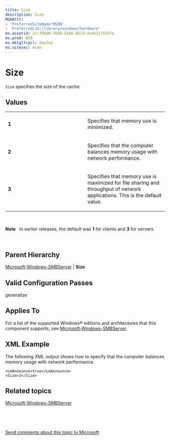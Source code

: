 ```yaml
---
title: Size
description: Size
MSHAttr:
- 'PreferredSiteName:MSDN'
- 'PreferredLib:/library/windows/hardware'
ms.assetid: 2ccf08d0-7b88-42b6-b519-4ceb3175557a
ms.prod: W10
ms.mktglfcycl: deploy
ms.sitesec: msdn
---
```


# Size


`Size` specifies the size of the cache.

## Values


<table>
<colgroup>
<col width="50%" />
<col width="50%" />
</colgroup>
<tbody>
<tr class="odd">
<td><p><strong>1</strong></p></td>
<td><p>Specifies that memory use is minimized.</p></td>
</tr>
<tr class="even">
<td><p><strong>2</strong></p></td>
<td><p>Specifies that the computer balances memory usage with network performance.</p></td>
</tr>
<tr class="odd">
<td><p><strong>3</strong></p></td>
<td><p>Specifies that memory use is maximized for file sharing and throughput of network applications. This is the default value.</p></td>
</tr>
</tbody>
</table>

 

**Note**  
In earlier releases, the default was **1** for clients and **3** for servers.

 

## Parent Hierarchy


[Microsoft-Windows-SMBServer](microsoft-windows-smbserver-win7-microsoft-windows-smbserver.md) | **Size**

## Valid Configuration Passes


generalize

## Applies To


For a list of the supported Windows® editions and architectures that this component supports, see [Microsoft-Windows-SMBServer](microsoft-windows-smbserver-win7-microsoft-windows-smbserver.md).

## XML Example


The following XML output shows how to specify that the computer balances memory usage with network performance.

``` syntax
<LmAnnounce>true</LmAnnounce>
<Size>2</Size>
```

## Related topics


[Microsoft-Windows-SMBServer](microsoft-windows-smbserver-win7-microsoft-windows-smbserver.md)

 

 

[Send comments about this topic to Microsoft](mailto:wsddocfb@microsoft.com?subject=Documentation%20feedback%20%5Bp_unattend\p_unattend%5D:%20Size%20%20RELEASE:%20%2810/3/2016%29&body=%0A%0APRIVACY%20STATEMENT%0A%0AWe%20use%20your%20feedback%20to%20improve%20the%20documentation.%20We%20don't%20use%20your%20email%20address%20for%20any%20other%20purpose,%20and%20we'll%20remove%20your%20email%20address%20from%20our%20system%20after%20the%20issue%20that%20you're%20reporting%20is%20fixed.%20While%20we're%20working%20to%20fix%20this%20issue,%20we%20might%20send%20you%20an%20email%20message%20to%20ask%20for%20more%20info.%20Later,%20we%20might%20also%20send%20you%20an%20email%20message%20to%20let%20you%20know%20that%20we've%20addressed%20your%20feedback.%0A%0AFor%20more%20info%20about%20Microsoft's%20privacy%20policy,%20see%20http://privacy.microsoft.com/default.aspx. "Send comments about this topic to Microsoft")





